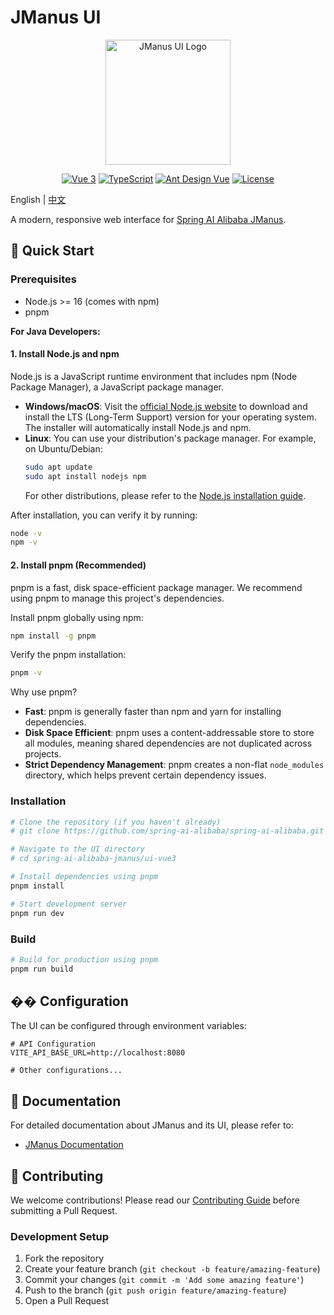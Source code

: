# JManus UI

<p align="center">
  <img src="./public/logo.png" alt="JManus UI Logo" width="200"/>
</p>

<p align="center">
  <a href="https://vuejs.org/"><img src="https://img.shields.io/badge/vue-3.x-brightgreen.svg" alt="Vue 3"></a>
  <a href="https://www.typescriptlang.org/"><img src="https://img.shields.io/badge/typescript-5.x-blue.svg" alt="TypeScript"></a>
  <a href="https://ant.design/"><img src="https://img.shields.io/badge/UI-Ant%20Design%20Vue-blue" alt="Ant Design Vue"></a>
  <a href="./LICENSE"><img src="https://img.shields.io/badge/license-Apache%202.0-blue.svg" alt="License"></a>
</p>

English | [中文](./README-zh.md)

A modern, responsive web interface for [Spring AI Alibaba JManus](../README.md).

## 🚀 Quick Start

### Prerequisites

- Node.js >= 16 (comes with npm)
- pnpm

**For Java Developers:**

#### 1. Install Node.js and npm

Node.js is a JavaScript runtime environment that includes npm (Node Package Manager), a JavaScript package manager.

- **Windows/macOS**:
  Visit the [official Node.js website](https://nodejs.org/) to download and install the LTS (Long-Term Support) version for your operating system. The installer will automatically install Node.js and npm.
- **Linux**:
  You can use your distribution's package manager. For example, on Ubuntu/Debian:
  ```bash
  sudo apt update
  sudo apt install nodejs npm
  ```
  For other distributions, please refer to the [Node.js installation guide](https://nodejs.org/en/download/package-manager).

After installation, you can verify it by running:
```bash
node -v
npm -v
```

#### 2. Install pnpm (Recommended)

pnpm is a fast, disk space-efficient package manager. We recommend using pnpm to manage this project's dependencies.

Install pnpm globally using npm:
```bash
npm install -g pnpm
```

Verify the pnpm installation:
```bash
pnpm -v
```

Why use pnpm?
- **Fast**: pnpm is generally faster than npm and yarn for installing dependencies.
- **Disk Space Efficient**: pnpm uses a content-addressable store to store all modules, meaning shared dependencies are not duplicated across projects.
- **Strict Dependency Management**: pnpm creates a non-flat `node_modules` directory, which helps prevent certain dependency issues.

### Installation

```bash
# Clone the repository (if you haven't already)
# git clone https://github.com/spring-ai-alibaba/spring-ai-alibaba.git

# Navigate to the UI directory
# cd spring-ai-alibaba-jmanus/ui-vue3

# Install dependencies using pnpm
pnpm install

# Start development server
pnpm run dev
```

### Build

```bash
# Build for production using pnpm
pnpm run build
```

## �� Configuration

The UI can be configured through environment variables:

```env
# API Configuration
VITE_API_BASE_URL=http://localhost:8080

# Other configurations...
```

## 📖 Documentation

For detailed documentation about JManus and its UI, please refer to:
- [JManus Documentation](../README.md)

## 🤝 Contributing

We welcome contributions! Please read our [Contributing Guide](../../CONTRIBUTING.md) before submitting a Pull Request.

### Development Setup

1. Fork the repository
2. Create your feature branch (`git checkout -b feature/amazing-feature`)
3. Commit your changes (`git commit -m 'Add some amazing feature'`)
4. Push to the branch (`git push origin feature/amazing-feature`)
5. Open a Pull Request
